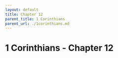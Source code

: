 ```yaml
---
layout: default
title: Chapter 12
parent_title: 1 Corinthians
parent_url: ./1corinthians.md
---
```


# 1 Corinthians - Chapter 12
